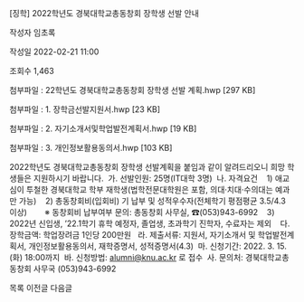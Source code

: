 [징학] ﻿2022학년도 경북대학교총동창회 장학생 선발 안내



작성자
임초록


작성일
2022-02-21 11:00


조회수
1,463


첨부파일 : 22학년도 경북대학교총동창회 장학생 선발 계획.hwp [297 KB]  

첨부파일 : 1. 장학금선발지원서.hwp [23 KB]  

첨부파일 : 2. 자기소개서및학업발전계획서.hwp [19 KB]  

첨부파일 : 3. 개인정보활용동의서.hwp [103 KB]


﻿2022학년도 경북대학교총동창회 장학생 선발계획을 붙임과 같이 알려드리오니 희망 학생들은 지원하시기 바랍니다.  가. 선발인원: 25명(IT대학 3명)  나. 자격요건    1) 애교심이 투철한 경북대학교 학부 재학생(법학전문대학원은 포함, 의대·치대·수의대는 예과만 가능)    2) 총동창회비(입회비) 기 납부 및 성적우수자(전체학기 평점평균 3.5/4.3 이상)        ※ 동창회비 납부여부 문의: 총동창회 사무실, ☎(053)943-6992    3) 2022년 신입생, ’22.1학기 휴학 예정자, 졸업생, 초과학기 진학자, 수료자는 제외    다. 장학금액: 학업장려금 1인당 200만원   라. 제출서류: 지원서, 자기소개서 및 학업발전계획서, 개인정보활용동의서, 재학증명서, 성적증명서(4.3)  마. 신청기간: 2022. 3. 15.(화) 18:00까지  바. 신청방법: alumni@knu.ac.kr 로 접수  사. 문의처: 경북대학교총동창회 사무국 (053)943-6992





목록
이전글
다음글




